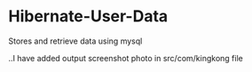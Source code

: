 # Hibernate-User-Data
Stores and retrieve data using mysql


..I have added output screenshot photo in src/com/kingkong file
